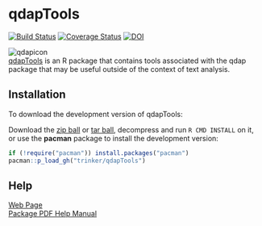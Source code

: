 # qdapTools

[![Build Status](https://travis-ci.org/trinker/qdapTools.png?branch=master)](https://travis-ci.org/trinker/qdapTools) 
[![Coverage Status](https://coveralls.io/repos/trinker/qdapTools/badge.png)](https://coveralls.io/r/trinker/qdapTools)
[![DOI](https://zenodo.org/badge/5398/trinker/qdapTools.png)](http://dx.doi.org/10.5281/zenodo.11117)

![qdapicon](https://dl.dropbox.com/u/61803503/qdapicon.png)   
[qdapTools](http://trinker.github.com/qdapTools_dev) is an R package that contains tools associated with the qdap package that may be useful outside of the context of text analysis.

## Installation

To download the development version of qdapTools:

Download the [zip ball](https://github.com/trinker/qdapTools/zipball/master) or [tar ball](https://github.com/trinker/qdapTools/tarball/master), decompress and run `R CMD INSTALL` on it, or use the **pacman** package to install the development version:

```r
if (!require("pacman")) install.packages("pacman")
pacman::p_load_gh("trinker/qdapTools")
```

## Help
[Web Page](http://trinker.github.com/qdapTools/)    
[Package PDF Help Manual](https://dl.dropboxusercontent.com/u/61803503/qdapTools.pdf) 



